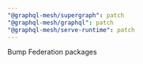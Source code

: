 ```yaml
---
"@graphql-mesh/supergraph": patch
"@graphql-mesh/graphql": patch
"@graphql-mesh/serve-runtime": patch
---
```


Bump Federation packages
